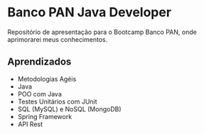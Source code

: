 # Banco PAN Java Developer

Repositório de apresentação para o Bootcamp Banco PAN, onde aprimorarei meus  conhecimentos.

## Aprendizados

* Metodologias Agéis
* Java
* POO com Java
* Testes Unitários com JUnit
* SQL (MySQL) e NoSQL (MongoDB)
* Spring Framework
* API Rest
